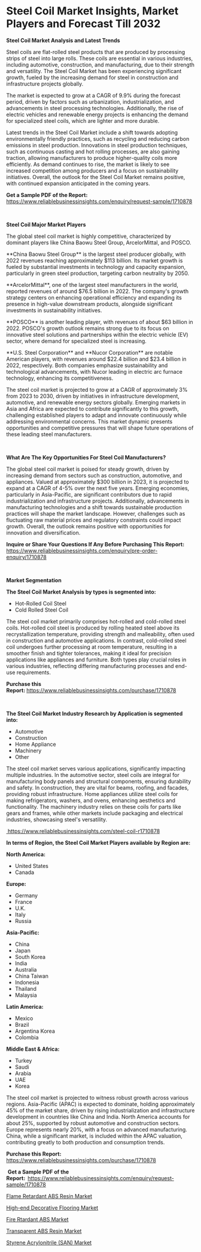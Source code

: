 <p><h1>Steel Coil Market Insights, Market Players and Forecast Till 2032</h1></p><p><strong>Steel Coil Market Analysis and Latest Trends</strong></p>
<p><p>Steel coils are flat-rolled steel products that are produced by processing strips of steel into large rolls. These coils are essential in various industries, including automotive, construction, and manufacturing, due to their strength and versatility. The Steel Coil Market has been experiencing significant growth, fueled by the increasing demand for steel in construction and infrastructure projects globally. </p><p>The market is expected to grow at a CAGR of 9.9% during the forecast period, driven by factors such as urbanization, industrialization, and advancements in steel processing technologies. Additionally, the rise of electric vehicles and renewable energy projects is enhancing the demand for specialized steel coils, which are lighter and more durable.</p><p>Latest trends in the Steel Coil Market include a shift towards adopting environmentally friendly practices, such as recycling and reducing carbon emissions in steel production. Innovations in steel production techniques, such as continuous casting and hot rolling processes, are also gaining traction, allowing manufacturers to produce higher-quality coils more efficiently. As demand continues to rise, the market is likely to see increased competition among producers and a focus on sustainability initiatives. Overall, the outlook for the Steel Coil Market remains positive, with continued expansion anticipated in the coming years.</p></p>
<p><strong>Get a Sample PDF of the Report:&nbsp;</strong> <a href="https://www.reliablebusinessinsights.com/enquiry/request-sample/1710878?utm_campaign=84&utm_medium=2&utm_source=Github&utm_content=ia&utm_term=27032025&utm_id=steel-coil">https://www.reliablebusinessinsights.com/enquiry/request-sample/1710878</a></p>
<p>&nbsp;</p>
<p><strong>Steel Coil Major Market Players</strong></p>
<p><p>The global steel coil market is highly competitive, characterized by dominant players like China Baowu Steel Group, ArcelorMittal, and POSCO. </p><p>**China Baowu Steel Group** is the largest steel producer globally, with 2022 revenues reaching approximately $113 billion. Its market growth is fueled by substantial investments in technology and capacity expansion, particularly in green steel production, targeting carbon neutrality by 2050.</p><p>**ArcelorMittal**, one of the largest steel manufacturers in the world, reported revenues of around $76.5 billion in 2022. The company's growth strategy centers on enhancing operational efficiency and expanding its presence in high-value downstream products, alongside significant investments in sustainability initiatives.</p><p>**POSCO** is another leading player, with revenues of about $63 billion in 2022. POSCO's growth outlook remains strong due to its focus on innovative steel solutions and partnerships within the electric vehicle (EV) sector, where demand for specialized steel is increasing. </p><p>**U.S. Steel Corporation** and **Nucor Corporation** are notable American players, with revenues around $22.4 billion and $23.4 billion in 2022, respectively. Both companies emphasize sustainability and technological advancements, with Nucor leading in electric arc furnace technology, enhancing its competitiveness.</p><p>The steel coil market is projected to grow at a CAGR of approximately 3% from 2023 to 2030, driven by initiatives in infrastructure development, automotive, and renewable energy sectors globally. Emerging markets in Asia and Africa are expected to contribute significantly to this growth, challenging established players to adapt and innovate continuously while addressing environmental concerns. This market dynamic presents opportunities and competitive pressures that will shape future operations of these leading steel manufacturers.</p></p>
<p>&nbsp;</p>
<p><strong>What Are The Key Opportunities For Steel Coil Manufacturers?</strong></p>
<p><p>The global steel coil market is poised for steady growth, driven by increasing demand from sectors such as construction, automotive, and appliances. Valued at approximately $300 billion in 2023, it is projected to expand at a CAGR of 4-5% over the next five years. Emerging economies, particularly in Asia-Pacific, are significant contributors due to rapid industrialization and infrastructure projects. Additionally, advancements in manufacturing technologies and a shift towards sustainable production practices will shape the market landscape. However, challenges such as fluctuating raw material prices and regulatory constraints could impact growth. Overall, the outlook remains positive with opportunities for innovation and diversification.</p></p>
<p><strong>Inquire or Share Your Questions If Any Before Purchasing This Report:</strong> <a href="https://www.reliablebusinessinsights.com/enquiry/pre-order-enquiry/1710878?utm_campaign=84&utm_medium=2&utm_source=Github&utm_content=ia&utm_term=27032025&utm_id=steel-coil">https://www.reliablebusinessinsights.com/enquiry/pre-order-enquiry/1710878</a></p>
<p>&nbsp;</p>
<p><strong>Market Segmentation</strong></p>
<p><strong>The Steel Coil Market Analysis by types is segmented into:</strong></p>
<p><ul><li>Hot-Rolled Coil Steel</li><li>Cold Rolled Steel Coil</li></ul></p>
<p><p>The steel coil market primarily comprises hot-rolled and cold-rolled steel coils. Hot-rolled coil steel is produced by rolling heated steel above its recrystallization temperature, providing strength and malleability, often used in construction and automotive applications. In contrast, cold-rolled steel coil undergoes further processing at room temperature, resulting in a smoother finish and tighter tolerances, making it ideal for precision applications like appliances and furniture. Both types play crucial roles in various industries, reflecting differing manufacturing processes and end-use requirements.</p></p>
<p><strong>Purchase this Report:&nbsp;</strong><a href="https://www.reliablebusinessinsights.com/purchase/1710878?utm_campaign=84&utm_medium=2&utm_source=Github&utm_content=ia&utm_term=27032025&utm_id=steel-coil">https://www.reliablebusinessinsights.com/purchase/1710878</a></p>
<p>&nbsp;</p>
<p><strong>The Steel Coil Market Industry Research by Application is segmented into:</strong></p>
<p><ul><li>Automotive</li><li>Construction</li><li>Home Appliance</li><li>Machinery</li><li>Other</li></ul></p>
<p><p>The steel coil market serves various applications, significantly impacting multiple industries. In the automotive sector, steel coils are integral for manufacturing body panels and structural components, ensuring durability and safety. In construction, they are vital for beams, roofing, and facades, providing robust infrastructure. Home appliances utilize steel coils for making refrigerators, washers, and ovens, enhancing aesthetics and functionality. The machinery industry relies on these coils for parts like gears and frames, while other markets include packaging and electrical industries, showcasing steel's versatility.</p></p>
<p><a href="https://www.reliablebusinessinsights.com/steel-coil-r1710878?utm_campaign=84&utm_medium=2&utm_source=Github&utm_content=ia&utm_term=27032025&utm_id=steel-coil">&nbsp;https://www.reliablebusinessinsights.com/steel-coil-r1710878</a></p>
<p><strong>In terms of Region, the Steel Coil Market Players available by Region are:</strong></p>
<p>
    <p> <strong> North America: </strong>
        <ul>
            <li>United States</li>
            <li>Canada</li>
        </ul>
        </p> 
    <p> <strong> Europe: </strong>
        <ul>
            <li>Germany</li>
            <li>France</li>
            <li>U.K.</li>
            <li>Italy</li>
            <li>Russia</li>
        </ul>
        </p> 
    <p> <strong> Asia-Pacific: </strong>
        <ul>
            <li>China</li>
            <li>Japan</li>
            <li>South Korea</li>
            <li>India</li>
            <li>Australia</li>
            <li>China Taiwan</li>
            <li>Indonesia</li>
            <li>Thailand</li>
            <li>Malaysia</li>
        </ul>
        </p> 
    <p> <strong> Latin America: </strong>
        <ul>
            <li>Mexico</li>
            <li>Brazil</li>
            <li>Argentina Korea</li>
            <li>Colombia</li>
        </ul>
        </p> 
    <p> <strong> Middle East & Africa: </strong>
        <ul>
            <li>Turkey</li>
            <li>Saudi</li>
            <li>Arabia</li>
            <li>UAE</li>
            <li>Korea</li>
        </ul>
    </p>
    </p>
<p><p>The steel coil market is projected to witness robust growth across various regions. Asia-Pacific (APAC) is expected to dominate, holding approximately 45% of the market share, driven by rising industrialization and infrastructure development in countries like China and India. North America accounts for about 25%, supported by robust automotive and construction sectors. Europe represents nearly 20%, with a focus on advanced manufacturing. China, while a significant market, is included within the APAC valuation, contributing greatly to both production and consumption trends.</p></p>
<p><strong>Purchase this Report: </strong><a href="https://www.reliablebusinessinsights.com/purchase/1710878?utm_campaign=84&utm_medium=2&utm_source=Github&utm_content=ia&utm_term=27032025&utm_id=steel-coil">https://www.reliablebusinessinsights.com/purchase/1710878</a></p>
<p>&nbsp;<strong>Get a Sample PDF of the Report:&nbsp;&nbsp;</strong><a href="https://www.reliablebusinessinsights.com/enquiry/request-sample/1710878?utm_campaign=84&utm_medium=2&utm_source=Github&utm_content=ia&utm_term=27032025&utm_id=steel-coil">https://www.reliablebusinessinsights.com/enquiry/request-sample/1710878</a></p>
<p><strong></strong></p>
<p><p><a href="https://github.com/pizolina/Market-Research-Report-List-7/blob/main/flame-retardant-abs-resin-market.md?utm_campaign=84&utm_medium=2&utm_source=Github&utm_content=ia&utm_term=27032025&utm_id=steel-coil">Flame Retardant ABS Resin Market</a></p><p><a href="https://github.com/SanjidaKhan901/Market-Research-Report-List-2/blob/main/high-end-decorative-flooring-market.md?utm_campaign=84&utm_medium=2&utm_source=Github&utm_content=ia&utm_term=27032025&utm_id=steel-coil">High-end Decorative Flooring Market</a></p><p><a href="https://github.com/tamvrosiya/Market-Research-Report-List-6/blob/main/fire-rtardant-abs-market.md?utm_campaign=84&utm_medium=2&utm_source=Github&utm_content=ia&utm_term=27032025&utm_id=steel-coil">Fire Rtardant ABS Market</a></p><p><a href="https://github.com/sionepeppess/Market-Research-Report-List-1/blob/main/transparent-abs-resin-market.md?utm_campaign=84&utm_medium=2&utm_source=Github&utm_content=ia&utm_term=27032025&utm_id=steel-coil">Transparent ABS Resin Market</a></p><p><a href="https://github.com/suzorfazlikb/Market-Research-Report-List-1/blob/main/styrene-acrylonitrile-san-market.md?utm_campaign=84&utm_medium=2&utm_source=Github&utm_content=ia&utm_term=27032025&utm_id=steel-coil">Styrene Acrylonitrile (SAN) Market</a></p></p>